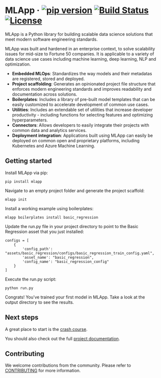 

# MLApp &middot; [![pip version](https://img.shields.io/pypi/v/mlapp?color=success)](https://pypi.python.org/pypi/mlapp/) [![Build Status](https://travis-ci.com/IBM/mlapp.svg?branch=master)](https://travis-ci.com/IBM/mlapp) [![License](https://img.shields.io/badge/license-Apache-blue.svg)](https://github.com/IBM/mlapp/blob/master/LICENSE)

MLApp is a Python library for building scalable data science solutions that meet modern software engineering standards.

MLApp was built and hardened in an enterprise context, to solve scalability issues for mid-size to Fortune 50 companies. It is applicable to a variety of data science use cases including machine learning, deep learning, NLP and optimization.

- **Embedded MLOps**: Standardizes the way models and their metadatas are registered, stored and deployed.
- **Project scaffolding**: Generates an opinionated project file structure that enforces modern engineering standards and improves readability and documentation across solutions.
- **Boilerplates**: Includes a library of pre-built model templates that can be easily customized to accelerate development of common use cases.
- **Utilities**: Includes an extendable set of utilities that increase developer productivity - including functions for selecting features and optimizing hyperparameters.
- **Connectors**: Allows developers to easily integrate their projects with common data and analytics services.
- **Deployment integration**: Applications built using MLApp can easily be deployed on common open and proprietary platforms, including Kubernetes and Azure Machine Learning.

## Getting started

Install MLApp via pip:

```
pip install mlapp
```

Navigate to an empty project folder and generate the project scaffold:

```
mlapp init
```

Install a working example using boilerplates:

```
mlapp boilerplates install basic_regression
```

Update the run.py file in your project directory to point to the Basic Regression asset that you just installed:

```
configs = [
    {
        'config_path': "assets/basic_regression/configs/basic_regression_train_config.yaml",
        'asset_name': "basic_regression",
        'config_name': "basic_regression_config"
    }
]
```

Execute the run.py script:

```
python run.py
```

Congrats! You've trained your first model in MLApp. Take a look at the output directory to see the results.

## Next steps
A great place to start is the [crash course](https://mlapp-docs.s3-web.us-south.cloud-object-storage.appdomain.cloud/crash-course/introduction).

You should also check out the full [project documentation](https://mlapp-docs.s3-web.us-south.cloud-object-storage.appdomain.cloud).

## Contributing
We welcome contributions from the community. Please refer to [CONTRIBUTING](./CONTRIBUTING.md) for more information.
